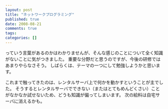 ```yaml
---
layout: post
title: "ネットワークプログラミング"
published: true
date: 2008-08-21
comments: true
tags:
categories: []
---
```


っていう言葉があるのかはわかりませんが、そんな感じのことについて全く知識がないことに気がつきました。
重要な分野だと思うのですが、今後の研修ではあまりやらなさそう。
しばらくは、テーマの一つにして勉強しようかと思います。

これまで触ってきたのは、レンタルサーバ上で何かを動かすということが主でした。
そうするとレンタルサーバでできない（またはとてもめんどくさい）ことがなかなか試せないため、どうも知識が偏ってしまいます。
次の給料は自宅サーバに消えるかも。
